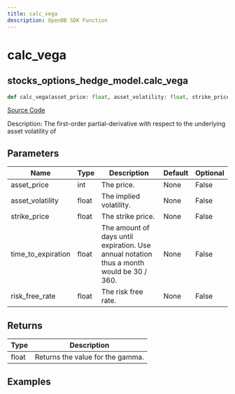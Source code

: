 ```yaml
---
title: calc_vega
description: OpenBB SDK Function
---
```

# calc_vega

## stocks_options_hedge_model.calc_vega

```python
def calc_vega(asset_price: float, asset_volatility: float, strike_price: float, time_to_expiration: float, risk_free_rate: float) -> None:
```
[Source Code](https://github.com/OpenBB-finance/OpenBBTerminal/tree/main/openbb_terminal/stocks/options/hedge/hedge_model.py#L275)

Description: The first-order partial-derivative with respect to the underlying asset volatility of

## Parameters

| Name | Type | Description | Default | Optional |
| ---- | ---- | ----------- | ------- | -------- |
| asset_price | int | The price. | None | False |
| asset_volatility | float | The implied volatility. | None | False |
| strike_price | float | The strike price. | None | False |
| time_to_expiration | float | The amount of days until expiration. Use annual notation thus a month would be 30 / 360. | None | False |
| risk_free_rate | float | The risk free rate. | None | False |

## Returns

| Type | Description |
| ---- | ----------- |
| float | Returns the value for the gamma. |

## Examples

